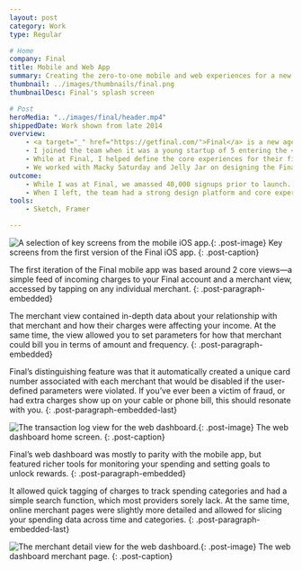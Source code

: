 ```yaml
---
layout: post
category: Work
type: Regular

# Home
company: Final
title: Mobile and Web App
summary: Creating the zero-to-one mobile and web experiences for a new age credit card provider.
thumbnail: ../images/thumbnails/final.png
thumbnailDesc: Final's splash screen

# Post
heroMedia: "../images/final/header.mp4"
shippedDate: Work shown from late 2014
overview:
    - <a target="_" href="https://getfinal.com/">Final</a> is a new age credit card provider that offers cross-platform finance apps and a physical credit card. Final’s main benefits are world class fraud protection and granular control over how merchants can bill you.
    - I joined the team when it was a young startup of 5 entering the <a target="_" href="http://www.techstars.com/">Techstars</a> accelerator in Boulder, Colorado. The team was yet to release a product and I was their first designer.
    - While at Final, I helped define the core experiences for their first mobile, web, and browser extension apps. We sought to make a radically transparent credit card experience that would be approachable to users with varying levels of financial prowess.
    - We worked with Macky Saturday and Jelly Jar on designing the Final brand and splashpage respectively.
outcome:
    - While I was at Final, we amassed 40,000 signups prior to launch. Based on our initial designs (and countless hours spent on pitch decks) we raised $4 million in venture capital.
    - When I left, the team had a strong design platform and core experience to build upon moving into the future.
tools:
    - Sketch, Framer

---
```


![A selection of key screens from the mobile iOS app.](../images/final/final-flow-1.png){: .post-image}
Key screens from the first version of the Final iOS app.
{: .post-caption}

The first iteration of the Final mobile app was based around 2 core views—a simple feed of incoming charges to your Final account and a merchant view, accessed by tapping on any individual merchant.
{: .post-paragraph-embedded}

The merchant view contained in-depth data about your relationship with that merchant and how their charges were affecting your income. At the same time, the view allowed you to set parameters for how that merchant could bill you in terms of amount and frequency.
{: .post-paragraph-embedded}

Final’s distinguishing feature was that it automatically created a unique card number associated with each merchant that would be disabled if the user-defined parameters were violated. If you’ve ever been a victim of fraud, or had extra charges show up on your cable or phone bill, this should resonate with you.
{: .post-paragraph-embedded-last}

![The transaction log view for the web dashboard.](../images/final/final-dash-2.png){: .post-image}
The web dashboard home screen.
{: .post-caption}

Final’s web dashboard was mostly to parity with the mobile app, but featured richer tools for monitoring your spending and setting goals to unlock rewards.
{: .post-paragraph-embedded}

It allowed quick tagging of charges to track spending categories and had a simple search function, which most providers sorely lack. At the same time, online merchant pages were slightly more detailed and allowed for slicing your spending data across time and categories.
{: .post-paragraph-embedded-last}

![The merchant detail view for the web dashboard.](../images/final/final-dash-1.png){: .post-image}
The web dashboard merchant page.
{: .post-caption}

